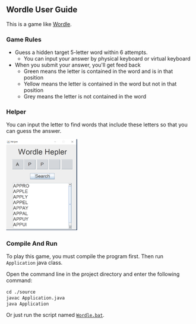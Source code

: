## Wordle User Guide

This is a game like [Wordle](https://en.wikipedia.org/wiki/Wordle). 

### Game Rules

* Guess a hidden target 5-letter word within 6 attempts.
  * You can input your answer by physical keyboard or virtual keyboard
* When you submit your answer, you'll get feed back
  * Green means the letter is contained in the word and is in that position
  * Yellow means the letter is contained in the word but not in that position
  * Grey means the letter is not contained in the word

### Helper

You can input the letter to find words that include these letters so that you can guess the answer.

<img src="images\HelperWindow.png" alt="image-20220601191200031" style="zoom:33%;" />



### Compile And Run
To play this game, you must compile the program first. Then run `Application` java class.

Open the command line in the project directory and enter the following command:

```shell
cd ./source
javac Application.java
java Application
```

Or just run the script named [`Wordle.bat`](Wordle.bat).
